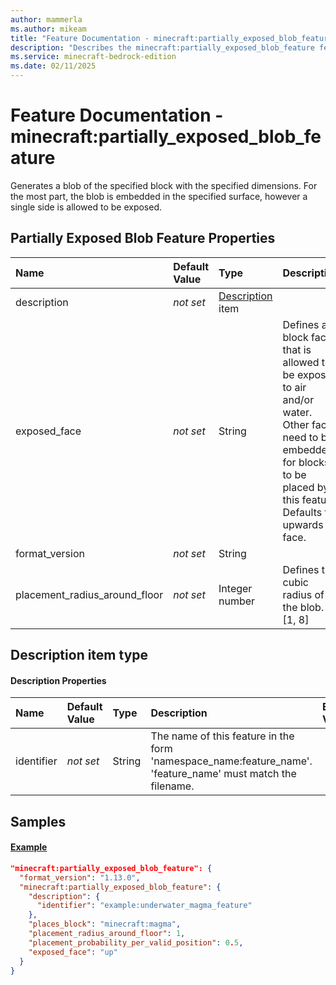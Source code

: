 ```yaml
---
author: mammerla
ms.author: mikeam
title: "Feature Documentation - minecraft:partially_exposed_blob_feature"
description: "Describes the minecraft:partially_exposed_blob_feature feature type"
ms.service: minecraft-bedrock-edition
ms.date: 02/11/2025 
---
```


# Feature Documentation - minecraft:partially_exposed_blob_feature

Generates a blob of the specified block with the specified dimensions. For the most part, the blob is embedded in the specified surface, however a single side is allowed to be exposed.


## Partially Exposed Blob Feature Properties

|Name       |Default Value |Type |Description |Example Values |
|:----------|:-------------|:----|:-----------|:------------- |
| description | *not set* | [Description](#description-item-type) item |  |  | 
| exposed_face | *not set* | String | Defines a block face that is allowed to be exposed to air and/or water. Other faces need to be embedded for blocks to be placed by this feature. Defaults to upwards face. |  | 
| format_version | *not set* | String |  |  | 
| placement_radius_around_floor | *not set* | Integer number | Defines the cubic radius of the blob. [1, 8] |  | 

## Description item type

#### Description Properties

|Name       |Default Value |Type |Description |Example Values |
|:----------|:-------------|:----|:-----------|:------------- |
| identifier | *not set* | String | The name of this feature in the form 'namespace_name:feature_name'. 'feature_name' must match the filename. |  | 

## Samples

#### [Example](example)


```json
"minecraft:partially_exposed_blob_feature": {
  "format_version": "1.13.0",
  "minecraft:partially_exposed_blob_feature": {
    "description": {
      "identifier": "example:underwater_magma_feature"
    },
    "places_block": "minecraft:magma",
    "placement_radius_around_floor": 1,
    "placement_probability_per_valid_position": 0.5,
    "exposed_face": "up"
  }
}
```
